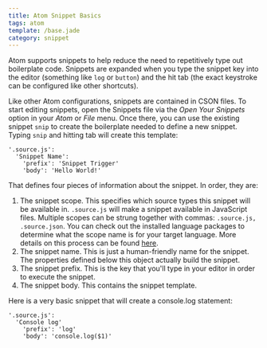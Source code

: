 ```yaml
---
title: Atom Snippet Basics
tags: atom
template: /base.jade
category: snippet
---
```


Atom supports snippets to help reduce the need to repetitively type out boilerplate code. Snippets are expanded when you type the snippet key into the editor (something like `log` or `button`) and the hit tab (the exact keystroke can be configured like other shortcuts).

Like other Atom configurations, snippets are contained in CSON files. To start editing snippets, open the Snippets file via the *Open Your Snippets* option in your *Atom* or *File* menu. Once there, you can use the existing snippet `snip` to create the boilerplate needed to define a new snippet. Typing `snip` and hitting tab will create this template:

```
'.source.js':
  'Snippet Name':
    'prefix': 'Snippet Trigger'
    'body': 'Hello World!'
```

That defines four pieces of information about the snippet. In order, they are:

1. The snippet scope. This specifies which source types this snippet will be available in. `.source.js` will make a snippet available in JavaScript files. Multiple scopes can be strung together with commas: `.source.js, .source.json`. You can check out the installed language packages to determine what the scope name is for your target language. More details on this process can be found [here](https://github.com/atom/snippets#determining-the-correct-scope-for-a-snippet).
2. The snippet name. This is just a human-friendly name for the snippet. The properties defined below this object actually build the snippet.
3. The snippet prefix. This is the key that you'll type in your editor in order to execute the snippet.
4. The snippet body. This contains the snippet template.

Here is a very basic snippet that will create a console.log statement:

```
'.source.js':
  'Console log'
    'prefix': 'log'
    'body': 'console.log($1)'
```
